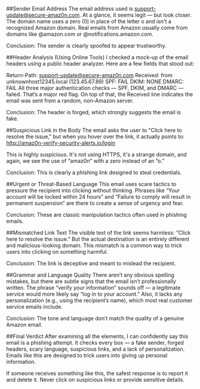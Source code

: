 ##Sender Email Address 
The email address used is support-update@secure-amaz0n.com. At a glance, it seems legit — but look closer. The domain name uses a zero (0) in place of the letter o and isn't a recognized Amazon domain. Real emails from Amazon usually come from domains like @amazon.com or @notifications.amazon.com.

Conclusion: The sender is clearly spoofed to appear trustworthy.

##Header Analysis (Using Online Tools)
I checked a mock-up of the email headers using a public header analyzer. Here are a few fields that stood out:

Return-Path: <support-update@secure-amaz0n.com>
Received: from unknownhost12345.local (123.45.67.89)
SPF: FAIL
DKIM: NONE
DMARC: FAIL
All three major authentication checks — SPF, DKIM, and DMARC — failed. That’s a major red flag. On top of that, the Received line indicates the email was sent from a random, non-Amazon server.

Conclusion: The header is forged, which strongly suggests the email is fake.

##Suspicious Link in the Body
The email asks the user to "Click here to resolve the issue," but when you hover over the link, it actually points to:
http://amaz0n-verify-security-alerts.io/login

This is highly suspicious. It's not using HTTPS, it's a strange domain, and again, we see the use of “amaz0n” with a zero instead of an “o.”

Conclusion: This is clearly a phishing link designed to steal credentials.

##Urgent or Threat-Based Language
This email uses scare tactics to pressure the recipient into clicking without thinking. Phrases like “Your account will be locked within 24 hours” and “Failure to comply will result in permanent suspension” are there to create a sense of urgency and fear.

Conclusion: These are classic manipulation tactics often used in phishing emails.

##Mismatched Link Text
The visible text of the link seems harmless: “Click here to resolve the issue.” But the actual destination is an entirely different and malicious-looking domain. This mismatch is a common way to trick users into clicking on something harmful.

Conclusion: The link is deceptive and meant to mislead the recipient.

##Grammar and Language Quality
There aren’t any obvious spelling mistakes, but there are subtle signs that the email isn’t professionally written. The phrase “verify your information” sounds off — a legitimate service would more likely say “log in to your account.” Also, it lacks any personalization (e.g., using the recipient’s name), which most real customer service emails include.

Conclusion: The tone and language don’t match the quality of a genuine Amazon email.

##Final Verdict
After examining all the elements, I can confidently say this email is a phishing attempt. It checks every box — a fake sender, forged headers, scary language, suspicious links, and a lack of personalization. Emails like this are designed to trick users into giving up personal information.

If someone receives something like this, the safest response is to report it and delete it. Never click on suspicious links or provide sensitive details.





